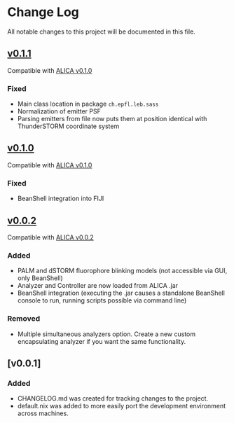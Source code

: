 # Change Log
All notable changes to this project will be documented in this file.

## [v0.1.1]
Compatible with [ALICA v0.1.0]
### Fixed
- Main class location in package `ch.epfl.leb.sass`
- Normalization of emitter PSF
- Parsing emitters from file now puts them at position identical with ThunderSTORM coordinate system

## [v0.1.0]
Compatible with [ALICA v0.1.0]

### Fixed
- BeanShell integration into FIJI

## [v0.0.2]
Compatible with [ALICA v0.0.2]

### Added
- PALM and dSTORM fluorophore blinking models (not accessible via GUI, only BeanShell)
- Analyzer and Controller are now loaded from ALICA .jar
- BeanShell integration (executing the .jar causes a standalone BeanShell console to run, running scripts possible via command line)

### Removed
- Multiple simultaneous analyzers option. Create a new custom encapsulating analyzer
  if you want the same functionality.


## [v0.0.1]
### Added
- CHANGELOG.md was created for tracking changes to the project.
- default.nix was added to more easily port the development
  environment across machines.

[ALICA v0.0.2]: https://github.com/MStefko/ALICA/releases/tag/v0.0.2
[ALICA v0.1.0]: https://github.com/MStefko/ALICA/releases/tag/v0.1.0
[v0.0.2]: https://github.com/MStefko/SASS/releases/tag/v0.0.2
[v0.1.0]: https://github.com/MStefko/SASS/releases/tag/v0.1.0
[v0.1.1]: https://github.com/MStefko/SASS/releases/tag/v0.1.1
